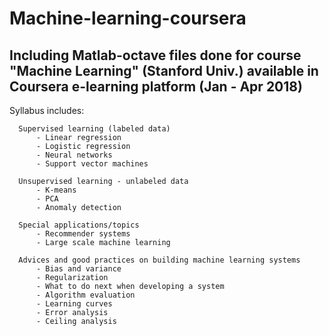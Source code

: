 # Machine-learning-coursera
Including Matlab-octave files done for course "Machine Learning" (Stanford Univ.) available in Coursera e-learning platform
(Jan - Apr 2018)
---------------------------------------------------------------------------------------------------------------------------
Syllabus includes:

      Supervised learning (labeled data)
          - Linear regression
          - Logistic regression
          - Neural networks
          - Support vector machines
          
      Unsupervised learning - unlabeled data
          - K-means
          - PCA
          - Anomaly detection
          
      Special applications/topics
          - Recommender systems
          - Large scale machine learning
          
      Advices and good practices on building machine learning systems
          - Bias and variance
          - Regularization
          - What to do next when developing a system
          - Algorithm evaluation
          - Learning curves
          - Error analysis
          - Ceiling analysis
